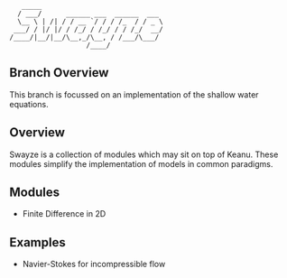 ```
   _____                              
  / ___/      ______ ___  ______  ___ 
  \__ \ | /| / / __ `/ / / /_  / / _ \
 ___/ / |/ |/ / /_/ / /_/ / / /_/  __/
/____/|__/|__/\__,_/\__, / /___/\___/ 
                   /____/             
```

## Branch Overview

This branch is focussed on an implementation of the shallow water equations.

## Overview

Swayze is a collection of modules which may sit on top of Keanu.
These modules simplify the implementation of models in common paradigms.

## Modules

* Finite Difference in 2D

## Examples

* Navier-Stokes for incompressible flow



